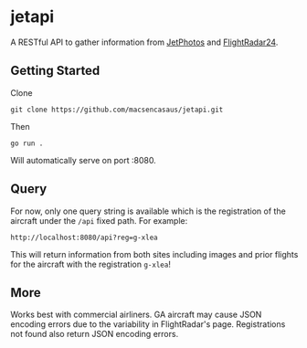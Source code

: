 # jetapi
A RESTful API to gather information from [JetPhotos](https://www.JetPhotos.com) and [FlightRadar24](https://www.FlightRadar24.com).

## Getting Started
Clone 
```
git clone https://github.com/macsencasaus/jetapi.git
```
Then
```
go run .
```
Will automatically serve on port :8080.

## Query
For now, only one query string is available which is the registration of the aircraft under the `/api` fixed path.
For example:
```
http://localhost:8080/api?reg=g-xlea
```
This will return information from both sites including images and prior flights for the aircraft with the registration `g-xlea`!

## More
Works best with commercial airliners. GA aircraft may cause JSON encoding errors due to the variability in FlightRadar's page. Registrations not found also return JSON encoding errors.


